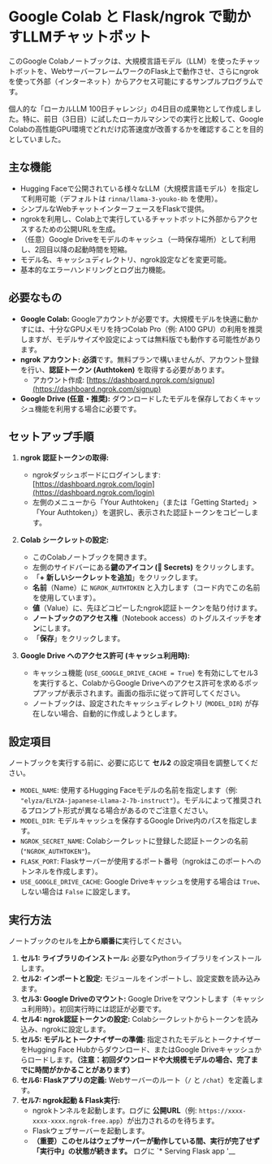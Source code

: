 # Google Colab と Flask/ngrok で動かすLLMチャットボット

このGoogle Colabノートブックは、大規模言語モデル（LLM）を使ったチャットボットを、WebサーバーフレームワークのFlask上で動作させ、さらにngrokを使って外部（インターネット）からアクセス可能にするサンプルプログラムです。

個人的な「ローカルLLM 100日チャレンジ」の4日目の成果物として作成しました。特に、前日（3日目）に試したローカルマシンでの実行と比較して、Google Colabの高性能GPU環境でどれだけ応答速度が改善するかを確認することを目的としていました。

## 主な機能

* Hugging Faceで公開されている様々なLLM（大規模言語モデル）を指定して利用可能（デフォルトは `rinna/llama-3-youko-8b` を使用）。
* シンプルなWebチャットインターフェースをFlaskで提供。
* ngrokを利用し、Colab上で実行しているチャットボットに外部からアクセスするための公開URLを生成。
* （任意）Google Driveをモデルのキャッシュ（一時保存場所）として利用し、2回目以降の起動時間を短縮。
* モデル名、キャッシュディレクトリ、ngrok設定などを変更可能。
* 基本的なエラーハンドリングとログ出力機能。

## 必要なもの

* **Google Colab:** Googleアカウントが必要です。大規模モデルを快適に動かすには、十分なGPUメモリを持つColab Pro（例: A100 GPU）の利用を推奨しますが、モデルサイズや設定によっては無料版でも動作する可能性があります。
* **ngrok アカウント:** **必須**です。無料プランで構いませんが、アカウント登録を行い、**認証トークン (Authtoken)** を取得する必要があります。
    * アカウント作成: [https://dashboard.ngrok.com/signup](https://dashboard.ngrok.com/signup)
* **Google Drive (任意・推奨):** ダウンロードしたモデルを保存しておくキャッシュ機能を利用する場合に必要です。

## セットアップ手順

1.  **ngrok 認証トークンの取得:**
    * ngrokダッシュボードにログインします: [https://dashboard.ngrok.com/login](https://dashboard.ngrok.com/login)
    * 左側のメニューから「Your Authtoken」（または「Getting Started」>「Your Authtoken」）を選択し、表示された認証トークンをコピーします。

2.  **Colab シークレットの設定:**
    * このColabノートブックを開きます。
    * 左側のサイドバーにある**鍵のアイコン (🔑 Secrets)** をクリックします。
    * 「**+ 新しいシークレットを追加**」をクリックします。
    * **名前**（Name）に `NGROK_AUTHTOKEN` と入力します（コード内でこの名前を使用しています）。
    * **値**（Value）に、先ほどコピーしたngrok認証トークンを貼り付けます。
    * **ノートブックのアクセス権**（Notebook access）のトグルスイッチを**オン**にします。
    * 「**保存**」をクリックします。

3.  **Google Drive へのアクセス許可 (キャッシュ利用時):**
    * キャッシュ機能 (`USE_GOOGLE_DRIVE_CACHE = True`) を有効にしてセル3を実行すると、ColabからGoogle Driveへのアクセス許可を求めるポップアップが表示されます。画面の指示に従って許可してください。
    * ノートブックは、設定されたキャッシュディレクトリ (`MODEL_DIR`) が存在しない場合、自動的に作成しようとします。

## 設定項目

ノートブックを実行する前に、必要に応じて **セル2** の設定項目を調整してください。

* `MODEL_NAME`: 使用するHugging Faceモデルの名前を指定します（例: `"elyza/ELYZA-japanese-Llama-2-7b-instruct"`）。モデルによって推奨されるプロンプト形式が異なる場合があるのでご注意ください。
* `MODEL_DIR`: モデルキャッシュを保存するGoogle Drive内のパスを指定します。
* `NGROK_SECRET_NAME`: Colabシークレットに登録した認証トークンの名前 (`"NGROK_AUTHTOKEN"`)。
* `FLASK_PORT`: Flaskサーバーが使用するポート番号（ngrokはこのポートへのトンネルを作成します）。
* `USE_GOOGLE_DRIVE_CACHE`: Google Driveキャッシュを使用する場合は `True`、しない場合は `False` に設定します。

## 実行方法

ノートブックのセルを**上から順番に**実行してください。

1.  **セル1: ライブラリのインストール:** 必要なPythonライブラリをインストールします。
2.  **セル2: インポートと設定:** モジュールをインポートし、設定変数を読み込みます。
3.  **セル3: Google Driveのマウント:** Google Driveをマウントします（キャッシュ利用時）。初回実行時には認証が必要です。
4.  **セル4: ngrok認証トークンの設定:** Colabシークレットからトークンを読み込み、ngrokに設定します。
5.  **セル5: モデルとトークナイザーの準備:** 指定されたモデルとトークナイザーをHugging Face Hubからダウンロード、またはGoogle Driveキャッシュからロードします。**（注意：初回ダウンロードや大規模モデルの場合、完了までに時間がかかることがあります）**
6.  **セル6: Flaskアプリの定義:** Webサーバーのルート（`/` と `/chat`）を定義します。
7.  **セル7: ngrok起動 & Flask実行:**
    * ngrokトンネルを起動します。ログに **公開URL**（例: `https://xxxx-xxxx-xxxx.ngrok-free.app`）が出力されるのを待ちます。
    * Flaskウェブサーバーを起動します。
    * **（重要）このセルはウェブサーバーが動作している間、実行が完了せず「実行中」の状態が続きます。** ログに `* Serving Flask app '__